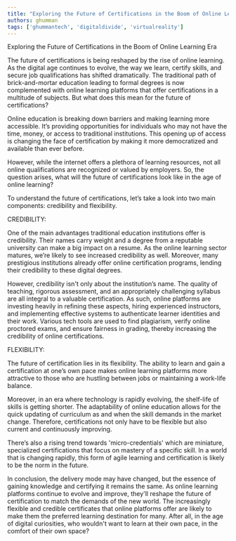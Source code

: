 ```yaml
---
title: "Exploring the Future of Certifications in the Boom of Online Learning Era"  # Wrap the title in double quotes
authors: ghumman
tags: ['ghummantech', 'digitaldivide', 'virtualreality']
---
```


Exploring the Future of Certifications in the Boom of Online Learning Era
<!-- truncate -->

The future of certifications is being reshaped by the rise of online learning. As the digital age continues to evolve, the way we learn, certify skills, and secure job qualifications has shifted dramatically. The traditional path of brick-and-mortar education leading to formal degrees is now complemented with online learning platforms that offer certifications in a multitude of subjects. But what does this mean for the future of certifications?

Online education is breaking down barriers and making learning more accessible. It’s providing opportunities for individuals who may not have the time, money, or access to traditional institutions. This opening up of access is changing the face of certification by making it more democratized and available than ever before. 

However, while the internet offers a plethora of learning resources, not all online qualifications are recognized or valued by employers. So, the question arises, what will the future of certifications look like in the age of online learning?

To understand the future of certifications, let’s take a look into two main components: credibility and flexibility. 

CREDIBILITY:

One of the main advantages traditional education institutions offer is credibility. Their names carry weight and a degree from a reputable university can make a big impact on a resume. As the online learning sector matures, we’re likely to see increased credibility as well. Moreover, many prestigious institutions already offer online certification programs, lending their credibility to these digital degrees. 

However, credibility isn't only about the institution’s name. The quality of teaching, rigorous assessment, and an appropriately challenging syllabus are all integral to a valuable certification. As such, online platforms are investing heavily in refining these aspects, hiring experienced instructors, and implementing effective systems to authenticate learner identities and their work. Various tech tools are used to find plagiarism, verify online proctored exams, and ensure fairness in grading, thereby increasing the credibility of online certifications.

FLEXIBILITY:

The future of certification lies in its flexibility. The ability to learn and gain a certification at one’s own pace makes online learning platforms more attractive to those who are hustling between jobs or maintaining a work-life balance.

Moreover, in an era where technology is rapidly evolving, the shelf-life of skills is getting shorter. The adaptability of online education allows for the quick updating of curriculum as and when the skill demands in the market change. Therefore, certifications not only have to be flexible but also current and continuously improving.

There’s also a rising trend towards 'micro-credentials' which are miniature, specialized certifications that focus on mastery of a specific skill. In a world that is changing rapidly, this form of agile learning and certification is likely to be the norm in the future.

In conclusion, the delivery mode may have changed, but the essence of gaining knowledge and certifying it remains the same. As online learning platforms continue to evolve and improve, they'll reshape the future of certification to match the demands of the new world. The increasingly flexible and credible certificates that online platforms offer are likely to make them the preferred learning destination for many. After all, in the age of digital curiosities, who wouldn't want to learn at their own pace, in the comfort of their own space?
